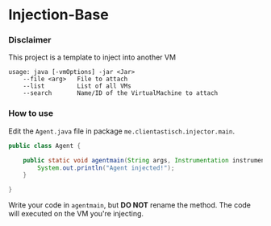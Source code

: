 # Injection-Base

### Disclaimer

This project is a template to inject into another VM

```text
usage: java [-vmOptions] -jar <Jar>
    --file <arg>   File to attach
    --list         List of all VMs
    --search       Name/ID of the VirtualMachine to attach
```

### How to use

Edit the `Agent.java` file in package `me.clientastisch.injector.main`.

```java
public class Agent {

    public static void agentmain(String args, Instrumentation instrumentation) {
        System.out.println("Agent injected!");
    }

}
```

Write your code in `agentmain`, but **DO NOT** rename the method.
The code will executed on the VM you're injecting.
